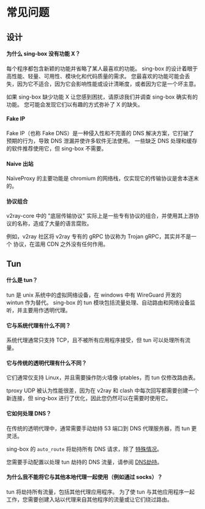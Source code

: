 # 常见问题

## 设计

#### 为什么 sing-box 没有功能 X？

每个程序都包含新颖的功能并省略了某人最喜欢的功能。 sing-box 的设计着眼于高性能、轻量、可用性、模块化和代码质量的需求。
您最喜欢的功能可能会丢失，因为它不适合，因为它会影响性能或设计清晰度，或者因为它是一个坏主意。

如果 sing-box 缺少功能 X 让您感到困扰，请原谅我们并调查 sing-box 确实有的功能。 您可能会发现它们以有趣的方式弥补了 X 的缺失。

#### Fake IP

Fake IP（也称 Fake DNS）是一种侵入性和不完善的 DNS 解决方案，它打破了预期的行为，导致 DNS 泄漏并使许多软件无法使用。
一些缺乏 DNS 处理和缓存的软件推荐使用它，但 sing-box 不需要。

#### Naive 出站

NaïveProxy 的主要功能是 chromium 的网络栈，仅实现它的传输协议是舍本逐末的。

#### 协议组合

v2ray-core 中的 "底层传输协议" 实际上是一些专有协议的组合，并使用其上游协议的名称，造成了大量的语言腐败。

例如，v2ray 社区将 v2ray 专有的 gRPC 协议称为 Trojan gRPC，其实并不是一个 协议，在滥用 CDN 之外没有任何作用。

## Tun

#### 什么是 tun？

tun 是 unix 系统中的虚拟网络设备，在 windows 中有 WireGuard 开发的 wintun 作为替代。
sing-box 的 tun 模块包括流量处理、自动路由和网络设备监听，并主要用作透明代理。

#### 它与系统代理有什么不同？

系统代理通常只支持 TCP，且不被所有应用程序接受，但 tun 可以处理所有流量。

#### 它与传统的透明代理有什么不同？

它们通常仅支持 Linux，并且需要操作防火墙像 iptables，而 tun 仅修改路由表。

tproxy UDP 被认为性能很差，因为在 v2ray 和 clash 中每次回写都需要创建一个新连接，但 sing-box 进行了优化，因此您仍然可以在需要时使用它。

#### 它如何处理 DNS？

在传统的透明代理中，通常需要手动劫持 53 端口到 DNS 代理服务器，而 tun 更灵活。

sing-box 的 `auto_route` 将劫持所有 DNS 请求，除了 [特殊情况](./known-issues#dns)。

您需要手动配置以处理 tun 劫持的 DNS 流量，请参阅 [DNS劫持](/zh/examples/dns-hijack)。

#### 为什么我不能将它与其他本地代理一起使用（例如通过 socks）？

tun 将劫持所有流量，包括其他代理应用程序。
为了使 tun 与其他应用程序一起工作，您需要创建入站以代理来自其他程序的流量或让它们绕过路由。
